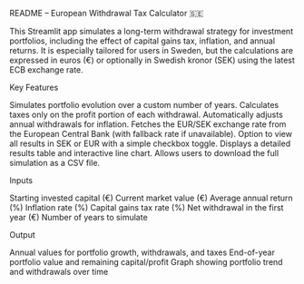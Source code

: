 README – European Withdrawal Tax Calculator 🇸🇪

This Streamlit app simulates a long-term withdrawal strategy for investment portfolios, including the effect of capital gains tax, inflation, and annual returns.
It is especially tailored for users in Sweden, but the calculations are expressed in euros (€) or optionally in Swedish kronor (SEK) using the latest ECB exchange rate.

Key Features

Simulates portfolio evolution over a custom number of years.
Calculates taxes only on the profit portion of each withdrawal.
Automatically adjusts annual withdrawals for inflation.
Fetches the EUR/SEK exchange rate from the European Central Bank (with fallback rate if unavailable).
Option to view all results in SEK or EUR with a simple checkbox toggle.
Displays a detailed results table and interactive line chart.
Allows users to download the full simulation as a CSV file.

Inputs

Starting invested capital (€)
Current market value (€)
Average annual return (%)
Inflation rate (%)
Capital gains tax rate (%)
Net withdrawal in the first year (€)
Number of years to simulate

Output

Annual values for portfolio growth, withdrawals, and taxes
End-of-year portfolio value and remaining capital/profit
Graph showing portfolio trend and withdrawals over time
